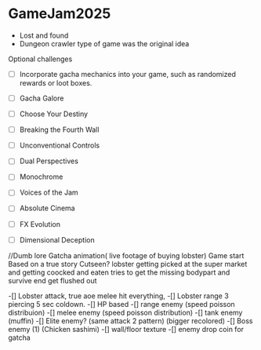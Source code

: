# GameJam2025

- Lost and found
- Dungeon crawler type of game was the original idea

Optional challenges

- [ ] Incorporate gacha mechanics into your game, such as randomized rewards or loot boxes.
- [ ] Gacha Galore
- [ ] Choose Your Destiny
- [ ] Breaking the Fourth Wall
- [ ] Unconventional Controls
- [ ] Dual Perspectives
- [ ] Monochrome
- [ ] Voices of the Jam
- [ ] Absolute Cinema
- [ ] FX Evolution
- [ ] Dimensional Deception


//Dumb lore
Gatcha animation( live footage of buying lobster)
Game start
Based on a true story
Cutseen?
lobster getting picked at the super market and getting coocked and eaten
tries to get the missing bodypart and survive
end get flushed out 

-[] Lobster attack, true aoe melee hit everything,
-[] Lobster range 3 piercing 5 sec coldown.
-[] HP based 
-[] range enemy (speed poisson distribuion)
-[] melee enemy (speed poisson distribution)
-[] tank enemy (muffin)
-[] Elite enemy? (same attack 2 pattern) (bigger recolored)
-[] Boss enemy (1) (Chicken sashimi)
-[] wall/floor texture
-[] enemy drop coin for gatcha














































































































































